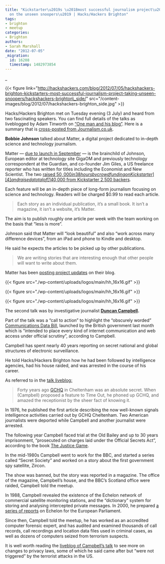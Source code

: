 ```yaml
---
title: "Kickstarter\u2019s \u2018most successful journalism project\u2019 and \u2018taking
  on the unseen snoopers\u2019 | Hacks/Hackers Brighton"
tags:
- brighton
- meetup
categories:
- Brighton
authors:
- Sarah Marshall
date: "2012-07-05"
_migration:
  id: 16208
  timestamp: 1482973854
---
```


_

{{< figure link="http://hackshackers.com/blog/2012/07/05/hackshackers-brighton-kickstarters-most-successful-journalism-project-taking-unseen-snoopers/hackshackers-brighton\_side/" src="/content-images/blog/2012/07/hackshackers-brighton\_side.jpg" >}}</p> 

Hacks/Hackers Brighton met on Tuesday evening (3 July) and heard from two fascinating speakers. You can find full details of the talks as liveblogged by Adam Tinworth on [&#8220;One man and his blog&#8221;][1]. Here is a summary that is [cross-posted from Journalism.co.uk][2].

</em>

**Bobbie Johnson** talked about Matter, a digital project dedicated to in-depth science and technology journalism.

Matter — [due to launch in September][3] — is the brainchild of Johnson, European editor at technology site GigaOM and previously technology correspondent at the Guardian, and co-founder Jim Giles, a US freelance reporter who has written for titles including the Economist and New Scientist. The two [raised $50,000 in 38 hours by crowdfunding on Kickstarter][4] and raised a total of [ $140,000 from Kickstarter 2,500 backers][5].

Each feature will be an in-depth piece of long-form journalism focusing on science and technology. Readers will be charged $0.99 to read each article.

> Each story as an individual publication, it&#8217;s a small book. It isn&#8217;t a magazine, it isn&#8217;t a website, it&#8217;s Matter.

The aim is to publish roughly one article per week with the team working on the basis that &#8220;less is more&#8221;.

Johnson said that Matter will &#8220;look beautiful&#8221; and also &#8220;work across many difference devices&#8221;, from an iPad and phone to Kindle and desktop.

He said he expects the articles to be picked up by other publications.

> We are writing stories that are interesting enough that other people will want to write about them.

Matter has been [posting project updates][6] on their blog.

{{< figure src="./wp-content/uploads/logos/main/hh_16x16.gif" >}}

{{< figure src="./wp-content/uploads/logos/main/hh_16x16.gif" >}}

{{< figure src="./wp-content/uploads/logos/main/hh_16x16.gif" >}}

The second talk was by investigative journalist **[Duncan Campbell][7].**

Part of the talk was a &#8220;call to action&#8221; to highlight the &#8220;obscurely worded&#8221; [Communications Data Bill][8], launched by the British government last month which is &#8220;intended to place every kind of internet communication and web access under official scrutiny&#8221;, according to Campbell.

Campbell has spent nearly 40 years reporting on secret national and global structures of electronic surveillance.

He told Hacks/Hackers Brighton how he had been followed by intelligence agencies, had his house raided, and was arrested in the course of his career.

As referred to in the [talk liveblog:][9]

> Forty years ago [GCHQ][10] in Cheltenham was an absolute secret. When (Campbell) proposed a feature to Time Out, he phoned up GCHQ, and amazed the receptionist by the sheer fact of knowing it.

In 1976, he published the first article describing the now well-known signals intelligence activities carried out by GCHQ Cheltenham. Two American journalists were deported while Campbell and another journalist were arrested.

The following year Campbell faced trial at the Old Bailey and up to 30 years imprisonment, &#8220;prosecuted on charges laid under the Official Secrets Act&#8221;, according to the book [The Justice Game][11].

In the mid-1980s Campbell went to work for the BBC, and started a series called &#8220;Secret Society&#8221; and worked on a story about the first government spy satellite, Zircon.

The show was banned, but the story was reported in a magazine. The office of the magazine, Campbell&#8217;s house, and the BBC&#8217;s Scotland office were raided, Campbell told the meetup.

In 1988, Campbell revealed the existence of the Echelon network of commercial satellite monitoring stations, and the &#8220;dictionary&#8221; system for storing and analysing intercepted private messages. In 2000, he prepared [a series of reports][12] on Echelon for the European Parliament.

Since then, Campbell told the meetup, he has worked as an accredited computer forensic expert, and has audited and examined thousands of call records, call recordings and location data files used in criminal cases, as well as dozens of computers seized from terrorism suspects.

It is well worth reading the [liveblog of Campbell&#8217;s talk][9] to see more on changes to privacy laws, some of which he said came after but &#8220;were not triggered&#8221; by the terrorist attacks in the US.

 [1]: http://www.onemanandhisblog.com/archives/2012/07/hacks-hackers_brighton_matter_surveillance.html "Adam Tinworth's blog"
 [2]: http://blogs.journalism.co.uk/2012/07/05/hhbtn-kickstarters-most-successful-journalism-project-and-taking-on-the-unseen-snoopers/ "Journalism.co.uk"
 [3]: http://www.journalism.co.uk/news/digital-long-form-journalism-project-matter-aiming-for-september-launch/s2/a549767/
 [4]: www.journalism.co.uk/news-features/crowdfunding-journalism-how-one-project-secured-50-000-in-38-hours/s5/a548115/
 [5]: http://www.journalism.co.uk/news/crowd-funded-digital-journalism-project-matter-raises-140-000-dollars/s2/a548513/
 [6]: http://blog.readmatter.com/
 [7]: http://en.wikipedia.org/wiki/Duncan_Campbell_%28journalist%29 "Duncan Campbell on Wikipedia"
 [8]: http://www.homeoffice.gov.uk/media-centre/news/communications-data-bill
 [9]: http://www.onemanandhisblog.com/archives/2012/07/hacks-hackers_brighton_matter_surveillance.html
 [10]: http://en.wikipedia.org/wiki/Government_Communications_Headquarters "Government Communications Headquarters"
 [11]: http://j.mp/NaLnn9
 [12]: http://j.mp/L336xM